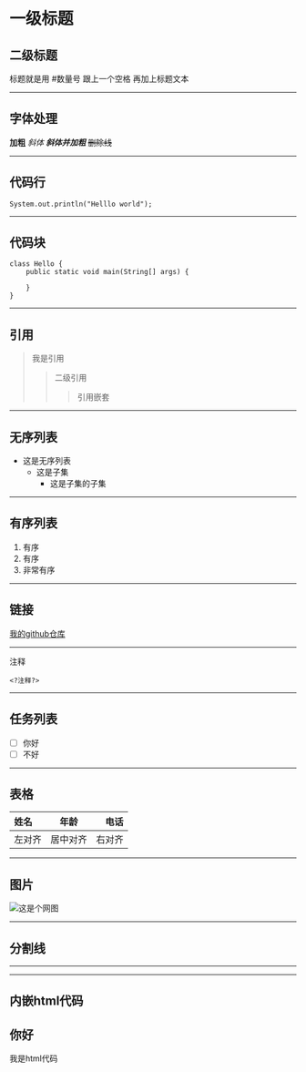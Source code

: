 # 一级标题
## 二级标题
标题就是用 #数量号 跟上一个空格 再加上标题文本

***
## 字体处理
**加粗**
*斜体*
***斜体并加粗***
~~删除线~~

***
## 代码行
`System.out.println("Helllo world");`
***
## 代码块
```
class Hello {
    public static void main(String[] args) {

    }
}
```
***
## 引用
>我是引用
>>二级引用
>>>引用嵌套
***
## 无序列表
- 这是无序列表
  - 这是子集
    - 这是子集的子集
***
## 有序列表
1. 有序
2. 有序
3. 非常有序
***
## 链接
[我的github仓库](https://github.com/2496845258/Practical_training_3)
***

注释
<?我是注释不被显示?>
``` <?注释?> ```

---
## 任务列表
- [ ] 你好
- [ ] 不好
  
***
## 表格
| 姓名 | 年龄 | 电话 |
| :--- | :---:| ---: | 
|左对齐|居中对齐|右对齐|
***

## 图片
![这是个网图](https://img0.baidu.com/it/u=2518378277,1696634197&fm=253&fmt=auto&app=138&f=JPEG?w=500&h=773)
***
## 分割线
---
***
## 内嵌html代码
<h2>你好</h2>
<div>
    <p1>我是html代码</p1>
</div>





